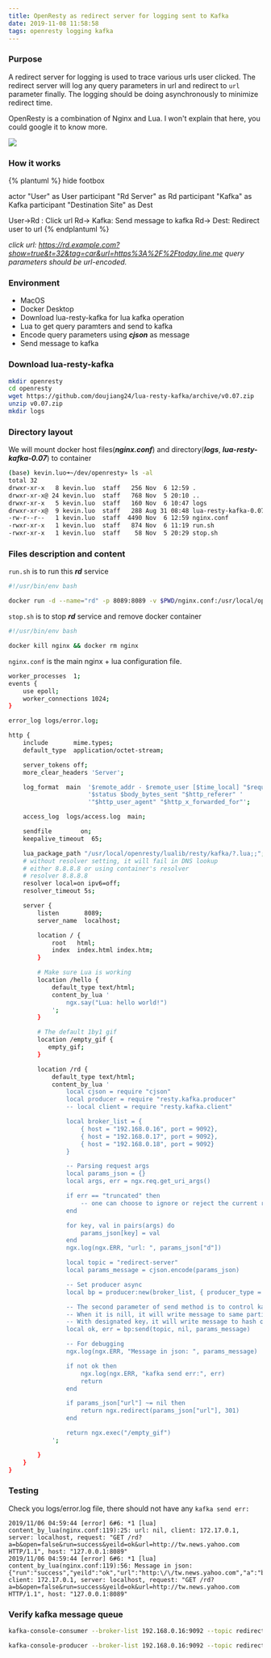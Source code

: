 ```yaml
---
title: OpenResty as redirect server for logging sent to Kafka
date: 2019-11-08 11:58:58
tags: openresty logging kafka
---
```


### Purpose

A redirect server for logging is used to trace various urls user clicked. The redirect server will log any query parameters in url and redirect to `url` parameter finally. The logging should be doing asynchronously to minimize redirect time.

OpenResty is a combination of Nginx and Lua. I won't explain that here, you could google it to know more.

![](/2019/11/08/OpenResty-as-redirect-server-for-logging-sent-to-Kafka/openresty-nginx-lua.png)

<!--more-->

### How it works

{% plantuml %}
hide footbox

actor "User" as User
participant "Rd Server" as Rd
participant "Kafka" as Kafka
participant "Destination Site" as Dest

User->Rd : Click url
Rd-> Kafka: Send message to kafka
Rd-> Dest: Redirect user to url
{% endplantuml %}

*click url: https://rd.example.com?show=true&t=32&tag=car&url=https%3A%2F%2Ftoday.line.me*
*query parameters should be url-encoded.*

### Environment

* MacOS
* Docker Desktop
* Download lua-resty-kafka for lua kafka operation
* Lua to get query paramters and send to kafka
* Encode query parameters using ***cjson*** as message
* Send message to kafka

### Download lua-resty-kafka

``` bash
mkdir openresty
cd openresty
wget https://github.com/doujiang24/lua-resty-kafka/archive/v0.07.zip
unzip v0.07.zip
mkdir logs
```

### Directory layout

We will mount docker host files(***nginx.conf***) and directory(***logs***, ***lua-resty-kafka-0.07***) to container

``` bash
(base) kevin.luo➜~/dev/openresty» ls -al
total 32
drwxr-xr-x   8 kevin.luo  staff   256 Nov  6 12:59 .
drwxr-xr-x@ 24 kevin.luo  staff   768 Nov  5 20:10 ..
drwxr-xr-x   5 kevin.luo  staff   160 Nov  6 10:47 logs
drwxr-xr-x@  9 kevin.luo  staff   288 Aug 31 08:48 lua-resty-kafka-0.07
-rw-r--r--   1 kevin.luo  staff  4490 Nov  6 12:59 nginx.conf
-rwxr-xr-x   1 kevin.luo  staff   874 Nov  6 11:19 run.sh
-rwxr-xr-x   1 kevin.luo  staff    58 Nov  5 20:29 stop.sh
```

### Files description and content

`run.sh` is to run this ***rd*** service

``` bash
#!/usr/bin/env bash

docker run -d --name="rd" -p 8089:8089 -v $PWD/nginx.conf:/usr/local/openresty/nginx/conf/nginx.conf:ro -v $PWD/logs:/usr/local/openresty/nginx/logs -v $PWD/lua-resty-kafka-0.07/lib/resty/kafka:/usr/local/openresty/lualib/resty/kafka openresty/openresty:1.15.8.2-4-xenial-nosse42
```

`stop.sh` is to stop ***rd*** service and remove docker container

``` bash
#!/usr/bin/env bash

docker kill nginx && docker rm nginx
```

`nginx.conf` is the main nginx + lua configuration file.

``` bash
worker_processes  1;
events {
    use epoll;
    worker_connections 1024;
}

error_log logs/error.log;

http {
    include       mime.types;
    default_type  application/octet-stream;

    server_tokens off;
    more_clear_headers 'Server';

    log_format  main  '$remote_addr - $remote_user [$time_local] "$request" '
                      '$status $body_bytes_sent "$http_referer" '
                      '"$http_user_agent" "$http_x_forwarded_for"';

    access_log  logs/access.log  main;

    sendfile        on;
    keepalive_timeout  65;

    lua_package_path "/usr/local/openresty/lualib/resty/kafka/?.lua;;";
    # without resolver setting, it will fail in DNS lookup
    # either 8.8.8.8 or using container's resolver
    # resolver 8.8.8.8
    resolver local=on ipv6=off;
    resolver_timeout 5s;

    server {
        listen       8089;
        server_name  localhost;

        location / {
            root   html;
            index  index.html index.htm;
        }

        # Make sure Lua is working
        location /hello {
            default_type text/html;
            content_by_lua '
                ngx.say("Lua: hello world!")
            ';
        }

        # The default 1by1 gif
        location /empty_gif {
           empty_gif;
        }

        location /rd {
            default_type text/html;
		    content_by_lua '
                local cjson = require "cjson"
                local producer = require "resty.kafka.producer"
                -- local client = require "resty.kafka.client"

                local broker_list = {
                    { host = "192.168.0.16", port = 9092},
                    { host = "192.168.0.17", port = 9092},
                    { host = "192.168.0.18", port = 9092}
                }

                -- Parsing request args
                local params_json = {}
                local args, err = ngx.req.get_uri_args()

                if err == "truncated" then
                    -- one can choose to ignore or reject the current request here
                end

                for key, val in pairs(args) do
                    params_json[key] = val
                end
                ngx.log(ngx.ERR, "url: ", params_json["d"])

                local topic = "redirect-server"
                local params_message = cjson.encode(params_json)

                -- Set producer async
                local bp = producer:new(broker_list, { producer_type = "async" })

                -- The second parameter of send method is to control kafka routing.
                -- When it is nill, it will write message to same partition
                -- With designated key，it will write message to hash of key of partition
                local ok, err = bp:send(topic, nil, params_message)

                -- For debugging
                ngx.log(ngx.ERR, "Message in json: ", params_message)

                if not ok then
                    ngx.log(ngx.ERR, "kafka send err:", err)
                    return
                end

                if params_json["url"] ~= nil then
                    return ngx.redirect(params_json["url"], 301)
                end

                return ngx.exec("/empty_gif")
            ';

        }
    }
}
```

### Testing

Check you logs/error.log file, there should not have any `kafka send err:`

```
2019/11/06 04:59:44 [error] 6#6: *1 [lua] content_by_lua(nginx.conf:119):25: url: nil, client: 172.17.0.1, server: localhost, request: "GET /rd?a=b&open=false&run=success&yeild=ok&url=http://tw.news.yahoo.com HTTP/1.1", host: "127.0.0.1:8089"
2019/11/06 04:59:44 [error] 6#6: *1 [lua] content_by_lua(nginx.conf:119):56: Message in json: {"run":"success","yeild":"ok","url":"http:\/\/tw.news.yahoo.com","a":"b","open":"false"}, client: 172.17.0.1, server: localhost, request: "GET /rd?a=b&open=false&run=success&yeild=ok&url=http://tw.news.yahoo.com HTTP/1.1", host: "127.0.0.1:8089"
```

### Verify kafka message queue

``` bash
kafka-console-consumer --broker-list 192.168.0.16:9092 --topic redirect-server --from-beginning

kafka-console-producer --broker-list 192.168.0.16:9092 --topic redirect-server
```